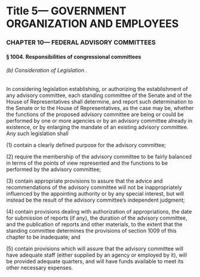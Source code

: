 
# Title 5— GOVERNMENT ORGANIZATION AND EMPLOYEES
### CHAPTER 10— FEDERAL ADVISORY COMMITTEES
#### § 1004. Responsibilities of congressional committees
###### (b) Consideration of Legislation .

In considering legislation establishing, or authorizing the establishment of any advisory committee, each standing committee of the Senate and of the House of Representatives shall determine, and report such determination to the Senate or to the House of Representatives, as the case may be, whether the functions of the proposed advisory committee are being or could be performed by one or more agencies or by an advisory committee already in existence, or by enlarging the mandate of an existing advisory committee. Any such legislation shall

(1) contain a clearly defined purpose for the advisory committee;

(2) require the membership of the advisory committee to be fairly balanced in terms of the points of view represented and the functions to be performed by the advisory committee;

(3) contain appropriate provisions to assure that the advice and recommendations of the advisory committee will not be inappropriately influenced by the appointing authority or by any special interest, but will instead be the result of the advisory committee’s independent judgment;

(4) contain provisions dealing with authorization of appropriations, the date for submission of reports (if any), the duration of the advisory committee, and the publication of reports and other materials, to the extent that the standing committee determines the provisions of section 1009 of this chapter to be inadequate; and

(5) contain provisions which will assure that the advisory committee will have adequate staff (either supplied by an agency or employed by it), will be provided adequate quarters, and will have funds available to meet its other necessary expenses.
